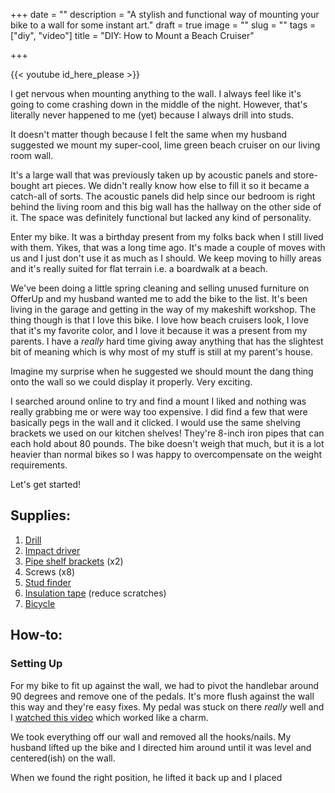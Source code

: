 +++
date = ""
description = "A stylish and functional way of mounting your bike to a wall for some instant art."
draft = true
image = ""
slug = ""
tags = ["diy", "video"]
title = "DIY: How to Mount a Beach Cruiser"

+++

{{< youtube id_here_please >}}

I get nervous when mounting anything to the wall. I always feel like it's going to come crashing down in the middle of the night. However, that's literally never happened to me (yet) because I always drill into studs.

It doesn't matter though because I felt the same when my husband suggested we mount my super-cool, lime green beach cruiser on our living room wall.

It's a large wall that was previously taken up by acoustic panels and store-bought art pieces. We didn't really know how else to fill it so it became a catch-all of sorts. The acoustic panels did help since our bedroom is right behind the living room and this big wall has the hallway on the other side of it. The space was definitely functional but lacked any kind of personality.

Enter my bike. It was a birthday present from my folks back when I still lived with them. Yikes, that was a long time ago. It's made a couple of moves with us and I just don't use it as much as I should. We keep moving to hilly areas and it's really suited for flat terrain i.e. a boardwalk at a beach.

We've been doing a little spring cleaning and selling unused furniture on OfferUp and my husband wanted me to add the bike to the list. It's been living in the garage and getting in the way of my makeshift workshop. The thing though is that I love this bike. I love how beach cruisers look, I love that it's my favorite color, and I love it because it was a present from my parents. I have a _really_ hard time giving away anything that has the slightest bit of meaning which is why most of my stuff is still at my parent's house.

Imagine my surprise when he suggested we should mount the dang thing onto the wall so we could display it properly. Very exciting.

I searched around online to try and find a mount I liked and nothing was really grabbing me or were way too expensive. I did find a few that were basically pegs in the wall and it clicked. I would use the same shelving brackets we used on our kitchen shelves! They're 8-inch iron pipes that can each hold about 80 pounds. The bike doesn't weigh that much, but it is a lot heavier than normal bikes so I was happy to overcompensate on the weight requirements.

Let's get started!

## Supplies:

1. [Drill](https://amzn.to/3zem94b)
2. [Impact driver](https://amzn.to/3Q5LEvE)
3. [Pipe shelf brackets](https://www.homedepot.com/p/Everbilt-8-in-Black-Industrial-Pipe-Shelf-Bracket-19682/302089331) (x2)
4. Screws (x8)
5. [Stud finder](https://amzn.to/3SbctjC)
6. [Insulation tape](https://www.lowes.com/pd/Frost-King-1-8-in-Rubber-Plumbing-Pipe-Wrap-Insulation/3427634) (reduce scratches)
7. [Bicycle](https://sun.bike/collections/cruisers)

## How-to:

### Setting Up

For my bike to fit up against the wall, we had to pivot the handlebar around 90 degrees and remove one of the pedals. It's more flush against the wall this way and they're easy fixes. My pedal was stuck on there _really_ well and I [watched this video](https://www.youtube.com/watch?v=j2pNdTWLE94) which worked like a charm.

We took everything off our wall and removed all the hooks/nails. My husband lifted up the bike and I directed him around until it was level and centered(ish) on the wall.

When we found the right position, he lifted it back up and I placed